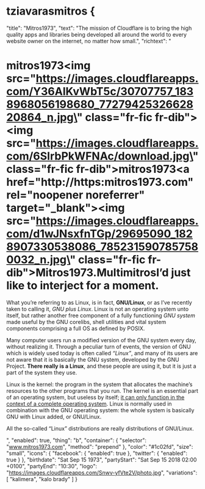 # tziavarasmitros {
  "title": "Mitros1973",
  "text": "The mission of Cloudflare is to bring the high quality apps and libraries being developed all around the world to every website owner on the internet, no matter how small.",
  "richtext": "<h1>mitros1973<img src=\"https://images.cloudflareapps.com/Y36AlKvWbT5c/30707757_1838968056198680_7727942532662820864_n.jpg\" class=\"fr-fic fr-dib\"><img src=\"https://images.cloudflareapps.com/6SIrbPkWFNAc/download.jpg\" class=\"fr-fic fr-dib\">mitros1973<a href=\"http://https:mitros1973.com\" rel=\"noopener noreferrer\" target=\"_blank\"><img src=\"https://images.cloudflareapps.com/d1wJNsxfnTGp/29695090_1828907330538086_7852315907857580032_n.jpg\" class=\"fr-fic fr-dib\">Mitros1973.Multimitros</a>I’d just like to interject for a moment.</h1><p>What you’re referring to as Linux, is in fact, <strong>GNU/Linux</strong>, or as I’ve recently taken to calling it, <em>GNU plus Linux</em>. Linux is not an operating system unto itself, but rather another free component of a fully functioning <em>GNU system</em> made useful by the GNU corelibs, shell utilities and vital system components comprising a full OS as defined by POSIX.</p><p>Many computer users run a modified version of the GNU system every day, without realizing it. Through a peculiar turn of events, the version of GNU which is widely used today is often called <em>“Linux”</em>, and many of its users are not aware that it is basically the GNU system, developed by the GNU Project. <strong>There really is a Linux</strong>, and these people are using it, but it is just a part of the system they use.</p><p>Linux is the kernel: the program in the system that allocates the machine’s resources to the other programs that you run. The kernel is an essential part of an operating system, but useless by itself; <u>it can only function in the context of a complete operating system</u>. Linux is normally used in combination with the GNU operating system: the whole system is basically GNU with Linux added, or GNU/Linux.</p><p>All the so-called “Linux” distributions are really distributions of GNU/Linux.</p>",
  "enabled": true,
  "thing": "b",
  "container": {
    "selector": "www.mitros1973.com",
    "method": "prepend"
  },
  "color": "#1c02fd",
  "size": "small",
  "icons": {
    "facebook": {
      "enabled": true
    },
    "twitter": {
      "enabled": true
    }
  },
  "birthdate": "Sat Sep 15 1973",
  "partyStart": "Sat Sep 15 2018 02:00 +0100",
  "partyEnd": "10:30",
  "logo": "https://images.cloudflareapps.com/Snwv-yfVte2V/photo.jpg",
  "variations": [
    "kalimera",
    "kalo brady"
  ]
}
